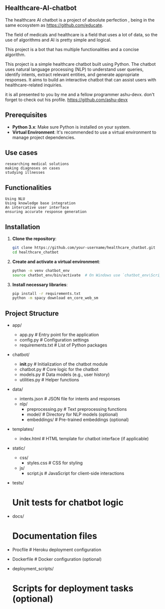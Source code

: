 ## Healthcare-AI-chatbot

The healthcare AI chatbot is a project of absolute perfection , being in the same ecosystem as https://github.com/educate.

The field of medicals and healthcare is a field that uses a lot of data, so the use of algorithms and AI is pretty simple and logical.

This project is a bot that has multiple functionalities and a concise algorithm.

This project is a simple healthcare chatbot built using Python. The chatbot uses natural language processing (NLP) to understand user queries, identify intents, extract relevant entities, and generate appropriate responses.
It aims to build an interactive chatbot that can assist users with healthcare-related inquiries.

it is all presented to you by me and a fellow programmer ashu-devx.
don't forget to check out his profile.
https://github.com/ashu-devx

## Prerequisites

- **Python 3.x**: Make sure Python is installed on your system.
- **Virtual Environment**: It's recommended to use a virtual environment to manage project dependencies.


## Use cases
    researching medical solutions
    making diagnoses on cases
    studying illnesses
    

## Functionalities
    Using NLU
    Using knowledge base integration
    An intercative user interface
    ensuring accurate response generation

## Installation

1. **Clone the repository**:
    ```bash
    git clone https://github.com/your-username/healthcare_chatbot.git
    cd healthcare_chatbot
    ```

2. **Create and activate a virtual environment**:
    ```bash
    python -m venv chatbot_env
    source chatbot_env/bin/activate  # On Windows use `chatbot_env\Scripts\activate`
    ```

3. **Install necessary libraries**:
    ```bash
    pip install -r requirements.txt
    python -m spacy download en_core_web_sm
    ```

## Project Structure
- app/
  - app.py         # Entry point for the application
  - config.py      # Configuration settings
  - requirements.txt  # List of Python packages

- chatbot/
  - __init__.py    # Initialization of the chatbot module
  - chatbot.py     # Core logic for the chatbot
  - models.py      # Data models (e.g., user history)
  - utilities.py   # Helper functions

- data/
  - intents.json   # JSON file for intents and responses
  - nlp/
    - preprocessing.py  # Text preprocessing functions
    - model/        # Directory for NLP models (optional)
    - embeddings/   # Pre-trained embeddings (optional)

- templates/
  - index.html     # HTML template for chatbot interface (if applicable)

- static/
  - css/
    - styles.css   # CSS for styling
  - js/
    - script.js    # JavaScript for client-side interactions

- tests/
  # Unit tests for chatbot logic

- docs/
  # Documentation files

- Procfile        # Heroku deployment configuration
- Dockerfile      # Docker configuration (optional)
- deployment_scripts/
  # Scripts for deployment tasks (optional)

  


